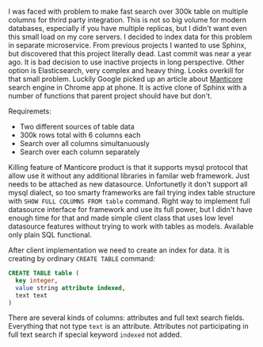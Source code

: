 I was faced with problem to make fast search over 300k table on multiple columns for thrird party integration. This is not so big volume for modern databases, especially if you have multiple replicas, but I didn't want even this small load on my core servers. I decided to index data for this problem in separate microservice. From previous projects I wanted to use Sphinx, but discovered that this project literally dead. Last commit was near a year ago. It is bad decision to use inactive projects in long perspective. Other option is Elasticsearch, very complex and heavy thing. Looks overkill for that small problem. Luckily Google picked up an article about [Manticore](https://docs.manticoresearch.com/latest/html/) search engine in Chrome app at phone. It is active clone of Sphinx with a number of functions that parent project should have but don't.

Requiremets:
* Two different sources of table data
* 300k rows total with 6 columns each
* Search over all columns simultanuously
* Search over each column separately

Killing feature of Manticore product is that it supports mysql protocol that allow use it without any additional libraries in familar web framework. Just needs to be attached as new datasource. Unfortunetly it don't support all mysql dialect, so too smarty frameworks are fail trying index table structure with `SHOW FULL COLUMNS FROM table` command. Right way to implement full datasource interface for framework and use its full power, but I didn't have enough time for that and made simple client class that uses low level datasource features without trying to work with tables as models. Available only plain SQL functional.

After client implementation we need to create an index for data. It is creating by ordinary `CREATE TABLE` command:

```sql
CREATE TABLE table (
  key integer,
  value string attribute indexed,
  text text
)
```

There are several kinds of columns: attributes and full text search fields. Everything that not type `text` is an attribute. Attributes not participating in full text search if special keyword `indexed` not added. 

